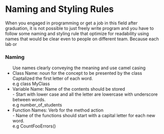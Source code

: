 # Naming and Styling Rules 

When you engaged in programming or get a job in this field after graduation, it is not possible to just freely write program and you have to follow some naming and styling rule that optimize for readability using names that would be clear even to people on different team. Because each lab or 

### Naming
<ul>
    Use names clearly conveying the meaning and use camel casing
    <li>
        Class Name: noun for the concept to be presented by the class
        <br>
        Captalized the first letter of each word.
        <br>
        e.g class MyClass
    </li>
    <li>
        Variable Name: Name of the contents should be stored
        <br>
        - Start with lower case and all the letter are lowercase with underscore between words. 
        <br>
        e.g number_of_students
    </li>
    <li> Function Names: Verb for the method action
        <br>
        - Name of the functions should start with a capital letter for each new word.
        <br>
        e.g CountFooErrors()
    </li>
</ul>

